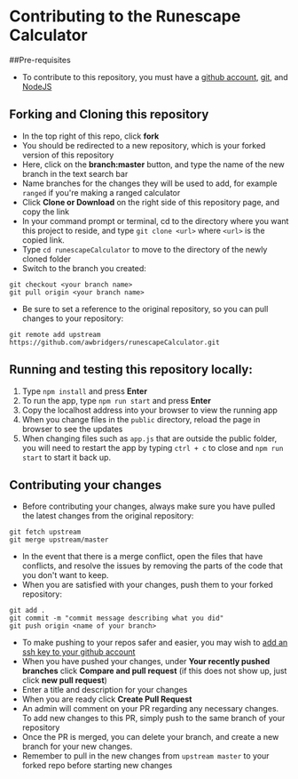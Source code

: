 # Contributing to the Runescape Calculator

##Pre-requisites
* To contribute to this repository, you must have a [github account](https://help.github.com/articles/signing-up-for-a-new-github-account/), [git](https://git-scm.com/), and [NodeJS](https://nodejs.org/en/)

## Forking and Cloning this repository
* In the top right of this repo, click **fork**
* You should be redirected to a new repository, which is your forked version of this repository
* Here, click on the **branch:master** button, and type the name of the new branch in the text search bar
* Name branches for the changes they will be used to add, for example `ranged` if you're making a ranged calculator
* Click **Clone or Download** on the right side of this repository page, and copy the link
* In your command prompt or terminal, cd to the directory where you want this project to reside, and type `git clone <url>` where `<url>` is the copied link.
* Type `cd runescapeCalculator` to move to the directory of the newly cloned folder
* Switch to the branch you created:

```
git checkout <your branch name>
git pull origin <your branch name>
```

* Be sure to set a reference to the original repository, so you can pull changes to your repository:

```
git remote add upstream https://github.com/awbridgers/runescapeCalculator.git
```

## Running and testing this repository locally:

1. Type `npm install` and press **Enter**
2. To run the app, type `npm run start` and press **Enter**
3. Copy the localhost address into your browser to view the running app
4. When you change files in the `public` directory, reload the page in browser to see the updates
5. When changing files such as `app.js` that are outside the public folder, you will need to restart the app by typing `ctrl + c` to close and `npm run start` to start it back up.

## Contributing your changes
* Before contributing your changes, always make sure you have pulled the latest changes from the original repository:

```
git fetch upstream
git merge upstream/master
```

* In the event that there is a merge conflict, open the files that have conflicts, and resolve the issues by removing the parts of the code that you don't want to keep.
* When you are satisfied with your changes, push them to your forked repository:

```
git add .
git commit -m "commit message describing what you did"
git push origin <name of your branch>
```

* To make pushing to your repos safer and easier, you may wish to [add an ssh key to your github account](https://help.github.com/articles/adding-a-new-ssh-key-to-your-github-account/)
* When you have pushed your changes, under **Your recently pushed branches** click **Compare and pull request** (if this does not show up, just click **new pull request**)
* Enter a title and description for your changes
* When you are ready click **Create Pull Request**
* An admin will comment on your PR regarding any necessary changes. To add new changes to this PR, simply push to the same branch of your repository
* Once the PR is merged, you can delete your branch, and create a new branch for your new changes.
* Remember to pull in the new changes from `upstream master` to your forked repo before starting new changes
